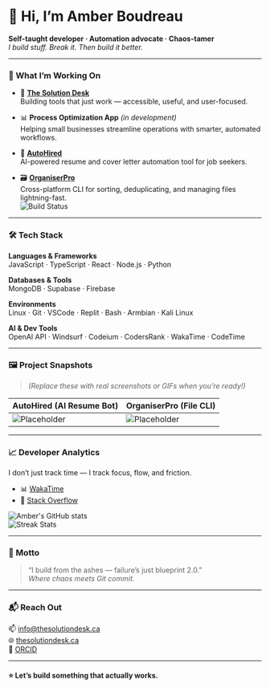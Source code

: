 # 👋 Hi, I’m Amber Boudreau

**Self-taught developer · Automation advocate · Chaos-tamer**  
_I build stuff. Break it. Then build it better._

---

### 🔧 What I’m Working On

- 🧩 **[The Solution Desk](https://thesolutiondesk.ca)**  
  Building tools that just work — accessible, useful, and user-focused.

- 📊 **Process Optimization App** *(in development)*  
  Helping small businesses streamline operations with smarter, automated workflows.

- 🤖 **[AutoHired](https://github.com/TheSolutionDeskAndCompany/AutoHired)**  
  AI-powered resume and cover letter automation tool for job seekers.

- 🗃️ **[OrganiserPro](https://github.com/TheSolutionDeskAndCompany/OrganiserPro)**  
  Cross-platform CLI for sorting, deduplicating, and managing files lightning-fast.  
  ![Build Status](https://github.com/TheSolutionDeskAndCompany/OrganiserPro/actions/workflows/python-app.yml/badge.svg)

---

### 🛠 Tech Stack

**Languages & Frameworks**  
JavaScript · TypeScript · React · Node.js · Python

**Databases & Tools**  
MongoDB · Supabase · Firebase

**Environments**  
Linux · Git · VSCode · Replit · Bash · Armbian · Kali Linux

**AI & Dev Tools**  
OpenAI API · Windsurf · Codeium · CodersRank · WakaTime · CodeTime

---

### 🖼️ Project Snapshots

> _(Replace these with real screenshots or GIFs when you’re ready!)_

| AutoHired (AI Resume Bot) | OrganiserPro (File CLI) |
|---|---|
| ![Placeholder](https://via.placeholder.com/300x180?text=AutoHired+Preview) | ![Placeholder](https://via.placeholder.com/300x180?text=OrganiserPro+Preview) |

---

### 📈 Developer Analytics

I don’t just track time — I track focus, flow, and friction.  
- 📊 [WakaTime](https://wakatime.com/@aboudreau87)  
- 💬 [Stack Overflow](https://stackoverflow.com/users/30355852/amber)

![Amber's GitHub stats](https://github-readme-stats.vercel.app/api?username=TheSolutionDeskAndCompany&show_icons=true&theme=default&hide=stars,issues)  
![Streak Stats](https://github-readme-streak-stats.herokuapp.com?user=TheSolutionDeskAndCompany&theme=default)

---

### 🧠 Motto

> “I build from the ashes — failure’s just blueprint 2.0.”  
> *Where chaos meets Git commit.*

---

### 📬 Reach Out

📫 [info@thesolutiondesk.ca](mailto:info@thesolutiondesk.ca)  
🌐 [thesolutiondesk.ca](https://thesolutiondesk.ca)  
🧬 [ORCID](https://orcid.org/0009-0002-1765-437X)

---

#### ⭐ Let’s build something that actually works.
